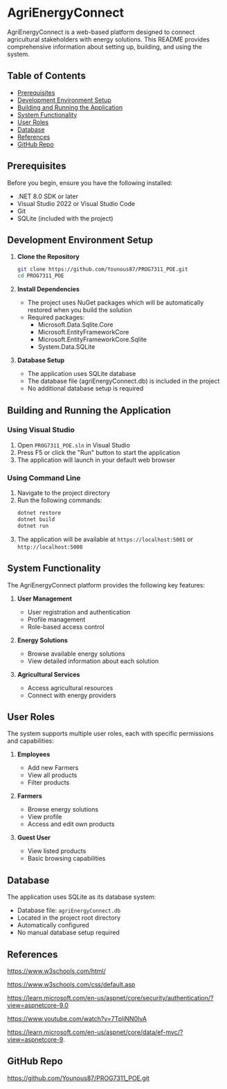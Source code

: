 # AgriEnergyConnect

AgriEnergyConnect is a web-based platform designed to connect agricultural stakeholders with energy solutions. This README provides comprehensive information about setting up, building, and using the system.

## Table of Contents
- [Prerequisites](#prerequisites)
- [Development Environment Setup](#development-environment-setup)
- [Building and Running the Application](#building-and-running-the-application)
- [System Functionality](#system-functionality)
- [User Roles](#user-roles)
- [Database](#database)
- [References](#references)
- [GitHub Repo](#github-repo)

## Prerequisites

Before you begin, ensure you have the following installed:
- .NET 8.0 SDK or later
- Visual Studio 2022 or Visual Studio Code
- Git
- SQLite (included with the project)

## Development Environment Setup

1. **Clone the Repository**
   ```bash
   git clone https://github.com/Younous87/PROG7311_POE.git
   cd PROG7311_POE
   ```

2. **Install Dependencies**
   - The project uses NuGet packages which will be automatically restored when you build the solution
   - Required packages:
     - Microsoft.Data.Sqlite.Core 
     - Microsoft.EntityFrameworkCore 
     - Microsoft.EntityFrameworkCore.Sqlite 
     - System.Data.SQLite 

3. **Database Setup**
   - The application uses SQLite database
   - The database file (agriEnergyConnect.db) is included in the project
   - No additional database setup is required

## Building and Running the Application

### Using Visual Studio
1. Open `PROG7311_POE.sln` in Visual Studio
2. Press F5 or click the "Run" button to start the application
3. The application will launch in your default web browser

### Using Command Line
1. Navigate to the project directory
2. Run the following commands:
   ```bash
   dotnet restore
   dotnet build
   dotnet run
   ```
3. The application will be available at `https://localhost:5001` or `http://localhost:5000`

## System Functionality

The AgriEnergyConnect platform provides the following key features:

1. **User Management**
   - User registration and authentication
   - Profile management
   - Role-based access control

2. **Energy Solutions**
   - Browse available energy solutions
   - View detailed information about each solution

3. **Agricultural Services**
   - Access agricultural resources
   - Connect with energy providers


## User Roles

The system supports multiple user roles, each with specific permissions and capabilities:

1. **Employees**
   - Add new Farmers
   - View all products
   - Filter products

2. **Farmers**
   - Browse energy solutions
   - View profile
   - Access and edit own products

3. **Guest User**
   - View listed products
   - Basic browsing capabilities

## Database

The application uses SQLite as its database system:
- Database file: `agriEnergyConnect.db`
- Located in the project root directory
- Automatically configured 
- No manual database setup required

## References 

https://www.w3schools.com/html/

https://www.w3schools.com/css/default.asp

https://learn.microsoft.com/en-us/aspnet/core/security/authentication/?view=aspnetcore-9.0

https://www.youtube.com/watch?v=7TpljNN0IvA

https://learn.microsoft.com/en-us/aspnet/core/data/ef-mvc/?view=aspnetcore-9.

## GitHub Repo

https://github.com/Younous87/PROG7311_POE.git